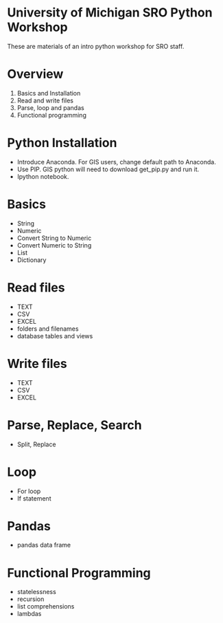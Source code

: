 # University of Michigan SRO Python Workshop

These are materials of an intro python workshop for SRO staff.

# Overview

1. Basics and Installation
2. Read and write files
3. Parse, loop and pandas
4. Functional programming


# Python Installation

* Introduce Anaconda. For GIS users, change default path to Anaconda.
* Use PIP. GIS python will need to download get_pip.py and run it.
* Ipython notebook.

# Basics

* String
* Numeric
* Convert String to Numeric
* Convert Numeric to String
* List
* Dictionary

# Read files

* TEXT
* CSV
* EXCEL
* folders and filenames
* database tables and views

# Write files

* TEXT
* CSV
* EXCEL

# Parse, Replace, Search

* Split, Replace

# Loop

* For loop
* If statement

# Pandas

* pandas data frame

# Functional Programming

* statelessness
* recursion
* list comprehensions
* lambdas

